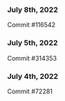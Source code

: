 ### July 8th, 2022

Commit #116542

### July 5th, 2022

Commit #314353


### July 4th, 2022

Commit #72281
